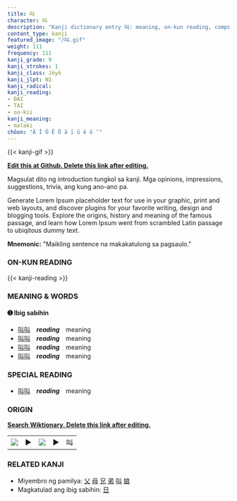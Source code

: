 ```yaml
---
title: 叫
character: 叫
description: "Kanji dictionary entry 叫: meaning, on-kun reading, compounds, origin, related kanji"
content_type: kanji
featured_image: "/叫.gif"
weight: 111
frequency: 111
kanji_grade: 9
kanji_strokes: 1
kanji_class: Jōyō
kanji_jlpt: N1
kanji_radical: 
kanji_reading: 
- DAI
- TAI
- oo-kii
kanji_meaning:
- malaki
chōon: "Ā Ī Ū Ē Ō ā ī ū ē ō ’"
---
```

[//]: # (Don't edit the line below. Kanji animated GIF code is automatically generated.)
{{< kanji-gif >}}

[//]: # (Edit below this line.)

**[Edit this at Github. Delete this link after editing.](https://github.com/tim0g/tim/tree/main/content/kanji/叫/index.md)**

Magsulat dito ng introduction tungkol sa kanji. Mga opinions, impressions, suggestions, trivia, ang kung ano-ano pa.

Generate Lorem Ipsum placeholder text for use in your graphic, print and web layouts, and discover plugins for your favorite writing, design and blogging tools. Explore the origins, history and meaning of the famous passage, and learn how Lorem Ipsum went from scrambled Latin passage to ubiqitous dummy text.
 
**Mnemonic:** "Maikling sentence na makakatulong sa pagsaulo."

### ON-KUN READING

[//]: # (Don't edit the line below. ON-KUN READING code is automatically generated.)
{{< kanji-reading >}}

### MEANING & WORDS

#### ➊ **Ibig sabihin**
  - [叫](../叫)[叫](../叫)　***reading***　meaning
  - [叫](../叫)[叫](../叫)　***reading***　meaning
  - [叫](../叫)[叫](../叫)　***reading***　meaning
  - [叫](../叫)[叫](../叫)　***reading***　meaning

### SPECIAL READING
  - [叫](../叫)[叫](../叫)　***reading***　meaning

### ORIGIN

**[Search Wiktionary. Delete this link after editing.](https://wiktionary.org/wiki/叫)**
<table class="kanji-table"><tr><td>
<img src="60px-叫-bronze.svg.png">
</td><td>▶</td><td>
<img src="60px-叫-oracle.svg.png">
</td><td>▶</td>
<td class="kanji-origin">叫</td>
</tr></table>

### RELATED KANJI
- Miyembro ng pamilya: [父](../父) [母](../母) [兄](../兄) [弟](../弟) [叫](../叫) [娘](../娘)
- Magkatulad ang ibig sabihin: [日](../日)
